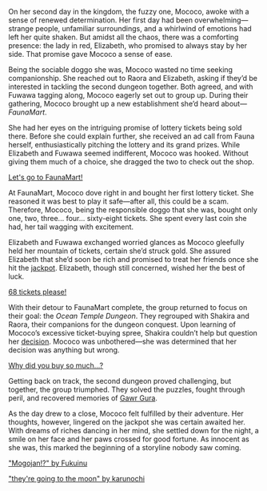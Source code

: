 On her second day in the kingdom, the fuzzy one, Mococo, awoke with a sense of renewed determination. Her first day had been overwhelming—strange people, unfamiliar surroundings, and a whirlwind of emotions had left her quite shaken. But amidst all the chaos, there was a comforting presence: the lady in red, Elizabeth, who promised to always stay by her side. That promise gave Mococo a sense of ease.

Being the sociable doggo she was, Mococo wasted no time seeking companionship. She reached out to Raora and Elizabeth, asking if they’d be interested in tackling the second dungeon together. Both agreed, and with Fuwawa tagging along, Mococo eagerly set out to group up. During their gathering, Mococo brought up a new establishment she’d heard about—*FaunaMart*.

She had her eyes on the intriguing promise of lottery tickets being sold there. Before she could explain further, she received an ad call from Fauna herself, enthusiastically pitching the lottery and its grand prizes. While Elizabeth and Fuwawa seemed indifferent, Mococo was hooked. Without giving them much of a choice, she dragged the two to check out the shop.

[Let's go to FaunaMart!](#embed:https://www.youtube.com/live/0rhoyO69kAQ?feature=shared\&t=703)

At FaunaMart, Mococo dove right in and bought her first lottery ticket. She reasoned it was best to play it safe—after all, this could be a scam. Therefore, Mococo, being the responsible doggo that she was, bought only one, two, three... four... sixty-eight tickets. She spent every last coin she had, her tail wagging with excitement.

Elizabeth and Fuwawa exchanged worried glances as Mococo gleefully held her mountain of tickets, certain she’d struck gold. She assured Elizabeth that she’d soon be rich and promised to treat her friends once she hit the [jackpot](https://www.youtube.com/live/0rhoyO69kAQ?feature=shared\&t=1310). Elizabeth, though still concerned, wished her the best of luck.

[68 tickets please!](#embed:https://www.youtube.com/live/0rhoyO69kAQ?t=923)

With their detour to FaunaMart complete, the group returned to focus on their goal: the *Ocean Temple Dungeon*. They regrouped with Shakira and Raora, their companions for the dungeon conquest. Upon learning of Mococo’s excessive ticket-buying spree, Shakira couldn’t help but question her [decision](https://www.youtube.com/live/0rhoyO69kAQ?feature=shared\&t=2368). Mococo was unbothered—she was determined that her decision was anything but wrong.

[Why did you buy so much...?](#embed:https://www.youtube.com/live/0rhoyO69kAQ?t=2365)

Getting back on track, the second dungeon proved challenging, but together, the group triumphed. They solved the puzzles, fought through peril, and recovered memories of [Gawr Gura](https://www.youtube.com/live/0rhoyO69kAQ?feature=shared\&t=4851).

As the day drew to a close, Mococo felt fulfilled by their adventure. Her thoughts, however, lingered on the jackpot she was certain awaited her. With dreams of riches dancing in her mind, she settled down for the night, a smile on her face and her paws crossed for good fortune. As innocent as she was, this marked the beginning of a storyline nobody saw coming.

["Mogojan!?" by Fukuinu](https://x.com/fukuinu_daddy/status/1830478922934616529)

["they're going to the moon" by karunochi](https://x.com/karunochi/status/1830608765454024950)
